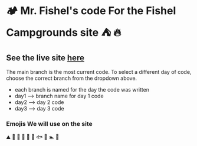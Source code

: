 # 🏕️ Mr. Fishel's code For the Fishel Campgrounds site ⛺ 🔥


## See the live site [here](https://hse-wdd.github.io/fishel-campgrounds/)
 
The main branch is the most current code.
To select a different day of code, choose the correct branch from the dropdown above.
* each branch is named for the day the code was written
* day1 --> branch name for day 1 code
* day2 --> day 2 code
* day3 --> day 3 code


### Emojis We will use on the site
⛰️
👕
💩
🚓
🏐
🚸
🐟
📱
🏊
🚣
